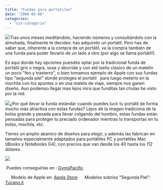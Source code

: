 ```yaml
---
title: "Fundas para portatiles"
date: "2006-05-08"
categories: 
  - "sin-categoria"
---
```


![](images/fundas02.jpg)Tras unos meses meditándolo, haciendo números y consultándolo con la almohada, finalmente te decides: has adquirido un portátil. Pero has de saber que, inherente a la compra de un portátil, va la compra también de una funda para poder llevarlo de un lado a otro (por algo se llama portátil!).

Es aquí donde hay opciones puesdes optar por la tradicional funda de portátil gris o negra, sosa y aburrida y con eld iseño clasico de un maletin un poco "feo y trasterro", o bien tomamos ejemplo de Apple con sus fundas tipo "segunda piel" donde proteges el portatil   para luego meterlo en la mochila con los apuntes o en una maleta de viaje, siempre nos ganen diseño. Aun podemso llegar mas lejos mira que funditas tan chulas he visto por la red.

![](images/fundas03.jpg)¿Por qué llevar la funda estándar cuando puedes lucir tu portátil de forma mucho más atractiva con estas fundas? Lejos de la imagen tradiciona de la bolsa grande y pesada para llevar colgando del hombro, estas fundas están pensadas para proteger tu preciado ordenador mientras lo transportas en tu bolso, mochila, etc.

Tienes un amplio abanico de diseños para elegir, y además las fabrican en tamaños especialmente adaptados para portátiles PC y portátiles Mac (iBooks y Notebooks G4), con precios que van desde los 40 hasta los 112 dólares.

![](images/fundas01.jpg)

 Puedes conseguirlas en : [GymsPacific](https://store.gymspacificstore.com/computerbags.html)

     Modelo de Apple en: [Apple Store](https://store.apple.com/Apple/WebObjects/spainstore.woa/6314041/wo/8I4ub1A6tp113TNSa56dfWeS2XZ/9.PSLID?find=funda+ibook&btn.x=0&btn.y=0)      Modelos sobrios "Segunda Piel": [Tucano.it](https://www.tucano.it/ENG/html_esterno/new_folders/frame_folders.htm)
